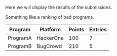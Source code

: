 Here we will display the results of the submissions. 

Something like a ranking of bad programs. 

|Program  | Platform  | Points  | Entries|
|--|--|--| --|
| ProgramA | HackerOne | 100 | 7|
| ProgramB | BugCrowd | 210 | 5|
